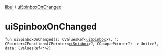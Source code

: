 [libui](README.md) / [uiSpinboxOnChanged](ui-spinbox-on-changed.md)

# uiSpinboxOnChanged

`fun uiSpinboxOnChanged(s: CValuesRef<`[`uiSpinbox`](ui-spinbox.md)`>?, f: CPointer<CFunction<(CPointer<`[`uiSpinbox`](ui-spinbox.md)`>?, COpaquePointer?) -> Unit>>?, data: CValuesRef<*>?)`